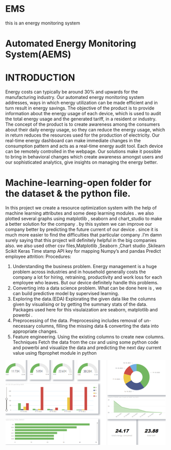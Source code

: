 # EMS
this is an energy monitoring system

# Automated Energy Monitoring System(AEMS)
# INTRODUCTION
Energy costs can typically be around 30% and upwards for the manufacturing industry. Our automated energy monitoring system addresses, ways in which energy utilization can be made efficient and in turn result in energy savings.
The objective of the product is to provide information about the energy usage of each device, which is used to audit the total energy usage and the generated tariff, in a resident or industry. 
The concept of the product is to create awareness among the consumers about their daily energy usage, so they can reduce the energy usage, which in return reduces the resources used for the production of electricity. 
Our real-time energy dashboard can make immediate changes in the consumption pattern and acts as a real-time energy audit tool. Each device can be remotely controlled in the webpage. 
Our solutions make it possible to bring in behavioral changes which create awareness amongst users and our sophisticated analytics, give insights on managing the energy better.
# Machine-learning-open folder for the dataset & the python file.
In this project we create a resource optimization system with the help of machine learning attributes and some deep learning modules  . we also plotted several graphs using matplotlib , seaborn and chart_studio to make a better solution for the company . by this system we can improve our company better by predicting the future current of our device . since it is much more easier to find the difficulties that particular company .I’m damn surely saying that this project will definitely helpful in the big companies also. we also used other csv files,Matplotlib ,Seaborn ,Chart studio ,Skilearn Scikit Keras Time stamp API key for mapping Numpy’s and pandas
Predict employee attrition:
Procedures:
1. Understanding the business problem.
Energy management  is a huge problem across industries and  in household generally costs the company a lot for hiring, retraining, productivity and work loss for each employee who leaves. But our device definitely handle this problems.
2. Converting into a data science problem.
What can be done here is , we can build predictive model by supervised learning.
3. Exploring the data.(EDA)
Explorating the given data like the columns given by visualising or by getting the summary stats of the data.
Packages used here for this visulaization are seaborn, matplotlib and  powerbi .
4. Preprocessing of the data.
Preprocessing includes removal of un-necessary columns, filling the missing data & converting the data into appropriate changes.
5. Feature engineering.
Using the existing columns to create new columns.
Techniques
Fetch the data from the csv and using some python code and powerbi  and visualize the data  and predicting the next day current value using fbprophet module in python
  
<img src="Screenshot (22).png" alt="">




